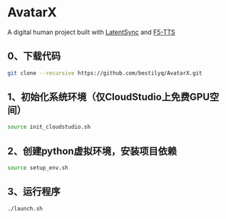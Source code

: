 # AvatarX

A digital human project built with [LatentSync](https://github.com/bytedance/LatentSync) and [F5-TTS](https://github.com/SWivid/F5-TTS)

## 0、下载代码

```bash
git clone --recursive https://github.com/bestilyq/AvatarX.git
```

## 1、初始化系统环境（仅CloudStudio上免费GPU空间）

```bash
source init_cloudstudio.sh
```

## 2、创建python虚拟环境，安装项目依赖

```bash
source setup_env.sh
```

## 3、运行程序

```bash
./launch.sh
```
